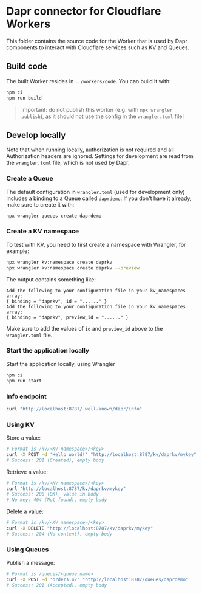 # Dapr connector for Cloudflare Workers

This folder contains the source code for the Worker that is used by Dapr components to interact with Cloudflare services such as KV and Queues.

## Build code

The built Worker resides in `../workers/code`. You can build it with:

```sh
npm ci
npm run build
```

> Important: do not publish this worker (e.g. with `npx wrangler publish`), as it should not use the config in the `wrangler.toml` file!

## Develop locally

Note that when running locally, authorization is not required and all Authorization headers are ignored. Settings for development are read from the `wrangler.toml` file, which is not used by Dapr.

### Create a Queue

The default configuration in `wrangler.toml` (used for development only) includes a binding to a Queue called `daprdemo`. If you don't have it already, make sure to create it with:

```sh
npx wrangler queues create daprdemo
```

### Create a KV namespace

To test with KV, you need to first create a namespace with Wrangler, for example:

```sh
npx wrangler kv:namespace create daprkv
npx wrangler kv:namespace create daprkv --preview
```

The output contains something like:

```text
Add the following to your configuration file in your kv_namespaces array:
{ binding = "daprkv", id = "......" }
Add the following to your configuration file in your kv_namespaces array:
{ binding = "daprkv", preview_id = "......" }
```

Make sure to add the values of `id` and `preview_id` above to the `wrangler.toml` file.

### Start the application locally

Start the application locally, using Wrangler

```sh
npm ci
npm run start
```

### Info endpoint

```sh
curl "http://localhost:8787/.well-known/dapr/info"
```

### Using KV

Store a value:

```sh
# Format is /kv/<KV namespace>/<key>
curl -X POST -d 'Hello world!' "http://localhost:8787/kv/daprkv/mykey"
# Success: 201 (Created), empty body
```

Retrieve a value:

```sh
# Format is /kv/<KV namespace>/<key>
curl "http://localhost:8787/kv/daprkv/mykey"
# Success: 200 (OK), value in body
# No key: 404 (Not found), empty body
```

Delete a value:

```sh
# Format is /kv/<KV namespace>/<key>
curl -X DELETE "http://localhost:8787/kv/daprkv/mykey"
# Success: 204 (No content), empty body
```

### Using Queues

Publish a message:

```sh
# Format is /queues/<queue name>
curl -X POST -d 'orders.42' "http://localhost:8787/queues/daprdemo"
# Success: 201 (Accepted), empty body
```
